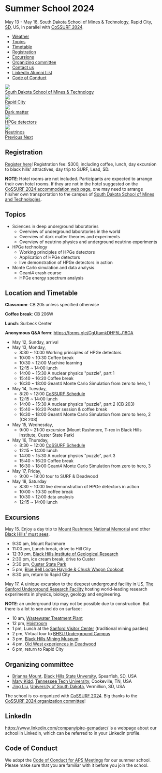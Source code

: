 # Summer School 2024

<div class="row">

<div class="col-md-6">
May 13 - May 18, <a href="https://www.sdsmt.edu">South Dakota School of Mines & Technology</a>,
<a href="https://www.visitrapidcity.com/">Rapid City</a>,
<a href="https://www.sd.gov">SD</a>, US,
in parallel with <a href="https://indico.sanfordlab.org/event/68/">CoSSURF 2024</a>.
<ul>
<li><a href="https://www.accuweather.com/en/us/rapid-city/57701/weather-forecast/330685">Weather</a></li>
<li><a href="#topics">Topics</a></li>
<li><a href="#timetable">Timetable</a></li>
<li><a href="#registration">Registration</a></li>
<li><a href="#excursions">Excursions</a></li>
<li><a href="#organizing-committee">Organizing committee</a></li>
<li><a href="mailto:jing.liu@usd.edu">Contact us</a></li>
<li><a href="#linkedin">LinkedIn Alumni List</a></li>
<li><a href="#code-of-conduct">Code of Conduct</a></li>
</ul>
</div>

<div id="science-carousel" class="carousel slide col-md-6" data-ride="carousel">

<div class="carousel-inner" role="listbox">
<div class="item active">
<img src="https://www.sdsmt.edu/uploadedImages/Content/Home/_Sections/Top-STEM-University-in-the-Nation-Return-on-Investment.jpg">
<div class="carousel-caption">
<a class="btn btn-lg btn-primary" href="#underground-laboratories" role="button">South Dakota School of Mines & Technology</a>
</div>
</div>

<div class="item">
<img src="https://media-cdn.tripadvisor.com/media/attractions-splice-spp-720x480/0d/0c/23/11.jpg">
<div class="carousel-caption">
<a class="btn btn-lg btn-primary" href="#lodging" role="button">Rapid City</a>
</div>
</div>

<div class="item">
<img src="https://upload.wikimedia.org/wikipedia/commons/thumb/3/31/COSMOS_3D_dark_matter_map.png/1024px-COSMOS_3D_dark_matter_map.png">
<div class="carousel-caption">
<a class="btn btn-lg btn-primary" href="#dark-matter" role="button">Dark matter</a>
</div>
</div>

<div class="item">
<img src="https://media.springernature.com/lw685/springer-static/image/art%3A10.1140%2Fepjc%2Fs10052-020-8235-9/MediaObjects/10052_2020_8235_Fig7_HTML.jpg">
<div class="carousel-caption">
<a class="btn btn-lg btn-primary" href="#germanium-detector-technologies" role="button">HPGe detectors</a>
</div>
</div>

<div class="item">
<img src="https://www.symmetrymagazine.org/sites/default/files/styles/2015_hero/public/images/standard/FINAL_neutrinos_header_sized.jpg?itok=ZDqZNm5W">
<div class="carousel-caption">
<a class="btn btn-lg btn-primary" href="#neutrino-physics" role="button">Neutrinos</a>
</div>
</div>
</div><!--carousel-inner-->

<a class="left carousel-control" href="#science-carousel" role="button" data-slide="prev">
<span class="glyphicon glyphicon-chevron-left" aria-hidden="true"></span>
<span class="sr-only">Previous</span>
</a>

<a class="right carousel-control" href="#science-carousel" role="button" data-slide="next">
<span class="glyphicon glyphicon-chevron-right" aria-hidden="true"></span>
<span class="sr-only">Next</span>
</a>

</div><!-- carousel slide -->

</div><!-- row -->

## Registration
[Register here](https://usd-sdbor.nbsstore.net/pire-gemadarc-summer-school-registration-2)! Registration fee: $300, including coffee, lunch, day excursion to black hills' attractives, day trip to SURF, Lead, SD.

**NOTE**: Hotel rooms are not included. Participants are expected to arrange their own hotel rooms. If they are not in the hotel suggested on the [CoSSURF 2024 accommodation web page](https://indico.sanfordlab.org/event/68/page/66-accommodation), one may need to arrange his/her own transportation to the campus of [South Dakota School of Mines and Technologies](https://www.sdsmt.edu/).

## Topics
- Sciences in deep underground laboratories
  - Overview of underground laboratories in the world
  - Overview of dark matter theories and experiments
  - Overview of neutrino physics and underground neutrino experiments
- HPGe technology
  - Working principles of HPGe detectors
  - Application of HPGe detectors
  - live demonstration of HPGe detectors in action
- Monte Carlo simulation and data analysis
  - Geant4 crash course
  - HPGe energy spectrum analysis

## Location and Timetable

**Classroom**: CB 205 unless specified otherwise

**Coffee break**: CB 206W

**Lunch**: Surbeck Center

**Anonymous Q&A form**: https://forms.gle/CgUtamkDHF5LJ18GA

- May 12, Sunday, arrival
- May 13, Monday,
  - 8:30 ~ 10:00 Working principles of HPGe detectors
  - 10:00 ~ 10:30 Coffee break
  - 10:30 ~ 12:00 Machine learning
  - 12:15 ~ 14:00 lunch
  - 14:00 ~ 15:30 A nuclear physics "puzzle", part 1
  - 15:40 ~ 16:20 Coffee break
  - 16:30 ~ 18:00 Geant4 Monte Carlo Simulation from zero to hero, 1
- May 14, Tuesday, 
  - 8:20 ~ 12:00 [CoSSURF Schedule](https://indico.sanfordlab.org/event/68/timetable/#20240514.detailed)
  - 12:15 ~ 14:00 lunch
  - 14:00 ~ 15:30 A nuclear physics "puzzle", part 2 (CB 203)
  - 15:40 ~ 16:20 Poster session & coffee break
  - 16:30 ~ 18:00 Geant4 Monte Carlo Simulation from zero to hero, 2 (CB 203)
- May 15, Wednesday,
  - 9:00 ~ 21:00 excursion (Mount Rushmore, T-rex in Black Hills Institute, Custer State Park)
- May 16, Thursday, 
  - 8:30 ~ 12:00 [CoSSURF Schedule](https://indico.sanfordlab.org/event/68/timetable/#20240516.detailed)
  - 12:15 ~ 14:00 lunch
  - 14:00 ~ 15:30 A nuclear physics "puzzle", part 3
  - 15:40 ~ 16:20 Coffee break
  - 16:30 ~ 18:00 Geant4 Monte Carlo Simulation from zero to hero, 3
- May 17, Friday,
  - 9:00 ~ 19:00 tour to SURF & Deadwood
- May 18, Saturday
  - 8:30 ~ 10:00 live demonstration of HPGe detectors in action
  - 10:00 ~ 10:30 coffee break
  - 10:30 ~ 12:00 data analysis
  - 12:15 ~ 14:00 lunch
 
## Excursions
May 15. Enjoy a day trip to [Mount Rushmore National Memorial](https://www.nps.gov/moru/index.htm) and other [Black Hills' must sees](https://www.blackhillsbadlands.com/).

- 9:30 am, Mount Rushmore
- 11:00 pm, Lunch break, drive to Hill City
- 12:30 pm, [Black Hills Institute of Geological Research](https://bhigr.com/)
- 2:30 pm, ice cream break, drive to Custer
- 3:30 pm, [Custer State Park](https://gfp.sd.gov/parks/detail/custer-state-park)
- 5 pm, [Blue Bell Lodge Hayride & Chuck Wagon Cookout](https://www.custerresorts.com/activities/activities-experiences/hayride-chuck-wagon-cookout)
- 8:30 pm, return to Rapid City

May 17. A uinique excursion to the deepest underground facility in US, [The Sanford Underground Research Facility](https://sanfordlab.org/) hosting world-leading research experiments in physics, biology, geology and engineering.

**NOTE**: an underground trip may not be possible due to construction. But there is a lot to see and do on surface:

- 10 am, [Wastewater Treatment Plant](https://sanfordlab.org/feature/wastewater-treatment-plant)
- 12 pm, [Hoistroom](https://sanfordlab.org/article/surf-invests-next-generation-south-dakota-k-12-educators)
- 1 pm, Lunch at the [Sanford Visitor Center](https://sanfordlab.org/slhvc) (traditional mining pasties)
- 2 pm, Virtual tour to [BHSU Underground Campus](https://www.bhsu.edu/research/underground-campus/)
- 3 pm, [Black Hills Mining Museum](https://blackhillsminingmuseum.com/)
- 4 pm, [Old West experiences in Deadwood](https://www.blackhillsvacations.com/things-to-do/Deadwood-Attractions/suppliers/11708529-Deadwood-Main-Street-Shootouts/)
- 6 pm, return to Rapid City

## Organizing committee

- [Brianna Mount](https://www.bhsu.edu/directory/Faculty-and-Staff/Mount_Brianna), [Black Hills State Unversity](https://www.bhsu.edu), Spearfish, SD, USA
- [Mary Kidd][Mary], [Tennessee Tech University][TT], Cookeville, TN, USA
- [Jing Liu][Jing], [University of South Dakota][USD], Vermillion, SD, USA

The school is co-organized with [CoSSURF 2024](https://indico.sanfordlab.org/event/68). Big thanks to the [CoSSURF 2024 organization committee](https://indico.sanfordlab.org/event/68/page/58-committee)!

## LinkedIn

<https://www.linkedin.com/company/pire-gemadarc/> is a webpage about our school in LinkedIn, which can be referred to in your LinkedIn profile.

## Code of Conduct

We adopt the [Code of Conduct for APS Meetings](https://www.aps.org/meetings/policies/code-conduct.cfm) for our summer school. Please make sure that you are familiar with it before you join the school.

[Tsinghua]: http://www.tsinghua.edu.cn/publish/newthuen/
[USD]: http://www.usd.edu
[MPI]: https://www.mpp.mpg.de/en/
[Iris]:https://www.mpp.mpg.de/en/research/new-technologies/gedet-development-of-germanium-detectors/
[Deng]: http://www.engineeringphysics.tsinghua.edu.cn/publish/epen/1733/2010/20101211163730097209304/20101211163730097209304_.html
[Jing]: http://www.usd.edu/faculty-and-staff/Jing-Liu
[Dongming]: http://www.usd.edu/faculty-and-staff/Dongming-Mei
[Wenqin]: http://www.usd.edu/faculty-and-staff/Wenqin-Xu
[Joel]: http://www.usd.edu/faculty-and-staff/Joel-Sander
[Guojian]: http://www.usd.edu/faculty-and-staff/Guojian-Wang
[Bela]: https://www.mpp.mpg.de/en/research/astroparticle-physics-and-cosmology/gerda-detector-neutrino-physics/
[John]: https://users.physics.unc.edu/~jfw/
[UNC]: http://www.unc.edu/
[Rusty]: https://engineering.tamu.edu/electrical/people/rharris
[TAMU]: http://www.tamu.edu/
[TT]: https://www.tntech.edu/index.php
[Mary]: https://www.tntech.edu/directory/cas/physics/mary-kidd.php
[CJPL]: https://en.wikipedia.org/wiki/China_Jinping_Underground_Laboratory
